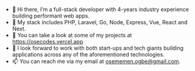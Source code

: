 - 👋 Hi there, I’m a full-stack developer with 4-years industry experience building performant web apps.
- 👀 My stack includes PHP, Laravel, Go, Node, Express, Vue, React and Next.
- 🌱 You can take a look at some of my projects at https://osecodes.vercel.app
- 💞️ I look forward to work with both start-ups and tech giants building applications across any of the aforementioned technologies.
- 📫 You can reach me via my email at osememen.ogbe@gmail.com.

<!---
oseogbe/oseogbe is a ✨ special ✨ repository because its `README.md` (this file) appears on your GitHub profile.
You can click the Preview link to take a look at your changes.
--->
